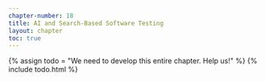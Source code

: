 ```yaml
---
chapter-number: 18
title: AI and Search-Based Software Testing
layout: chapter
toc: true
---
```


{% assign todo = "We need to develop this entire chapter. Help us!" %}
{% include todo.html %}

